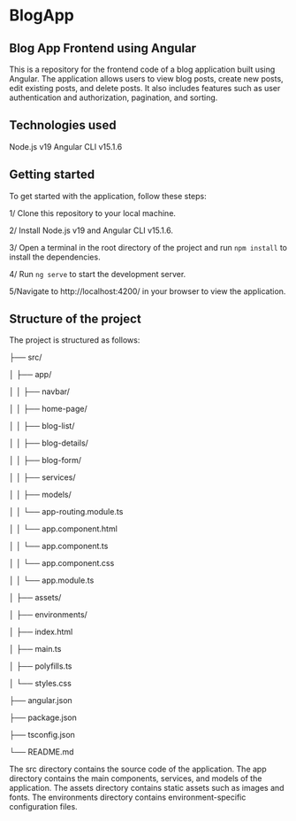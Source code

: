 # BlogApp

## Blog App Frontend using Angular
This is a repository for the frontend code of a blog application built using Angular. The application allows users to view blog posts, create new posts, edit existing posts, and delete posts. It also includes features such as user authentication and authorization, pagination, and sorting.

## Technologies used
Node.js v19
Angular CLI v15.1.6

## Getting started
To get started with the application, follow these steps:

1/ Clone this repository to your local machine.

2/ Install Node.js v19 and Angular CLI v15.1.6.

3/ Open a terminal in the root directory of the project and run `npm install` to install the dependencies.

4/ Run `ng serve` to start the development server.

5/Navigate to http://localhost:4200/ in your browser to view the application.


## Structure of the project
The project is structured as follows:


├── src/

│   ├── app/

│   │   ├── navbar/

│   │   ├── home-page/

│   │   ├── blog-list/

│   │   ├── blog-details/

│   │   ├── blog-form/

│   │   ├── services/

│   │   ├── models/

│   │   └── app-routing.module.ts

│   │   └── app.component.html

│   │   └── app.component.ts

│   │   └── app.component.css

│   │   └── app.module.ts

│   ├── assets/

│   ├── environments/

│   ├── index.html

│   ├── main.ts

│   ├── polyfills.ts

│   └── styles.css

├── angular.json

├── package.json

├── tsconfig.json

└── README.md


The src directory contains the source code of the application. The app directory contains the main components, services, and models of the application. The assets directory contains static assets such as images and fonts. The environments directory contains environment-specific configuration files.







